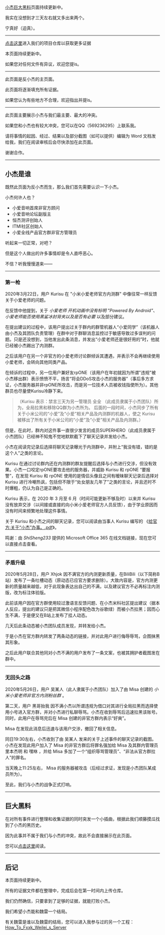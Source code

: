 [小杰巨大黑料](#巨大黑料)页面持续更新中。

我实在没想到才三天左右就又多出来两个。

宁真好（迫真）。

---

[点击这里](https://github.com/MisaLiu/Evil_Xiaojie)进入我们的项目仓库以获取更多证据

本页面持续更新中。

如果您对任何文件有异议，欢迎您提is。

---

此页面是反小杰的主页面。

此页面将逐渐填充所有证据。

如果您认为有些地方不合理，欢迎指出并提is。

---

此页面主要展示小杰与我们最主要、最大的冲突。

如果您和小杰也有较大冲突，您可以在QQ（569236295）上联系我。

请将事情的起因、经过、结果以及部分截图（如可以提供）编辑为 Word 文档发给我，我们在阅读审核后会尽快添加在此页面。

谢谢合作。

---

## 小杰是谁

既然此页面为反小杰而生，那么我们首先需要认识一下小杰。

小杰何许人也？

* 小爱音响首席非官方顾问
* 小爱音响论坛副版主
* 恒杰测评创始人
* ITMI社区创始人
* 小爱全线产品官方群非官方管理员

听起来一切正常，对吧？

但是这个人做出的许多事情却是令人直呼恶心。

不信？听我慢慢道来——

---

### 第一枪

2020年3月22日，用户 Kurisu 在 "小米小爱老师官方内测群" 中像往常一样反馈关于小爱老师的问题。

在反馈中他提到，关于 *小爱老师 开机动画中没有标明 "Powered By Android"*、*小爱老师能否使用黑鲨冰封背夹以及是否有必要* 以及部分建议。

在提出建议的过程中，该用户提出过关于群内的群管机器人“小爱同学”（该机器人由小杰及其团队负责管理）在群中对于群聊消息监控过于敏感导致过多误判的问题。只是还没想到，当他发出此条消息，并发出“小爱老师还是很好用的”时，他就已经被小杰踢出了内测群。

之后该用户在另一个非官方的小爱老师讨论群倾诉其遭遇，并表示不会再继续使用小爱老师，会转向其他同类产品。

在倾诉的过程中，另一位用户兼好友rpONE（该用户在年初就因为所谓"违规"被小杰移出群）表示愤愤不平，扬言“将会DDoS攻击小杰的服务器”（事后多方求证，小杰服务器并非rpONE所攻击，而是另一位技术人员被收钱指使所为）。其他群员也尽量使Kurisu冷静下来。

>（Kurisu 表示：禁言三天为另一管理员 全全 （此成员隶属于小杰团队）所为，全局拉黑和移除QQ群为小杰所为。
>后面的一段时间，小杰同步了所有关于小米公司的“小爱”及“小爱”相关产品及内测群的机器人，使之 Kurisu 被移出了所有关于小米公司的“小爱”及“小爱”相关产品及内测群。）

但是，在此时，群内对这件事一直很少发言的成员SUPERHERO（此成员隶属于小杰团队）已经神不知鬼不觉地默默截下了聊天记录并发给小杰。

小杰在阅读完记录后选择将聊天记录曝光于内测群中，并附上“我没有错，错的是这个人”之类的言论。

Kurisu 在通过讨论群内还在内测群的群友提醒后选择与小杰进行交涉，但没有效果。小杰一口咬定rpONE要攻击他的服务器，并威胁 Kurisu 和 rpONE “要报警”，在发现 Kurisu 和 rpONE 使用的是情侣头像且之间有暧昧聊天记录后选择对 Kurisu 进行冷嘲热讽，包括但不限于“处女朋友几年了”之类的言论，并且还时不时爆粗，仍认为自己是正确的。

Kurisu 表示，在 2020 年 3 月至 6 月（时间可能更新不够及时）以来并 Kurisu 没有放弃交涉（以间接或直接的向小米小爱老师官方人员反馈），由于学业原因而没有时间来频繁地处理这件事情。

关于 Kurisu 和小杰之间的聊天记录，您可以阅读由当事人 Kurisu 编写的 《[给官方:关于“小杰”办事。.pdf](https://victoriaca-my.sharepoint.com/:w:/g/personal/shisheng233_ncov_office_gy/EV42G1qLXnBFpfFu4w7_qKoB7bIjuicznfvYUm8yAa3H_A?rtime=vpKjp-At2Eg)》。

鸣谢：由 *ShiSheng233* 提供的 Microsoft Office 365 在线文档链接，现在您可以直接点击查看。

---

### 矛盾升级

2020年5月28日，用户 Xhjok 因不满官方的内测更新质量，在BiliBili（以下简称B站）发布了一条吐槽动态（原动态已应官方要求删除）。大致内容是，官方内测更新的质量越来越低，对于此现象表达出自己的不满，以及建议官方不必再标注内测版，改为标注体验版。

此前该用户因在官方群使用较过激语言反馈问题、在小杰米科社区提出建议（据本人反应，提出的建议只是把其微信小程序配色改为谷歌绿）而被小杰拉黑；因而心生不满，于是便又在B站上发布了挂人动态。

几天后此条动态被小杰团队成员发现，并转发给小杰。

于是小杰在官方群内转发了两条动态的链接，并对此用户进行侮辱辱骂，企图抹黑其形象。

之后此用户联合其他同对小杰不满的用户发布了一条文案，也被其拥护者截图发在群中。

---

### 无回头之路


2020年5月26日，用户 吴某人（此人隶属于小杰团队）加入了由 Misa 创建的 *小米小爱老师非官方内测粉丝群* 。

第二天，用户 黑哥抬我 因不满小杰以所谓违规为借口对其进行全局拉黑而选择使用小号进入官方群，并对小杰进行私聊辱骂。小杰在收到辱骂后迅速拉黑该账号。同时，此用户在辱骂完后在 Misa 创建的非官方群内表示“好爽”。

Misa 在发现此消息后迅速与该用户交涉，撤回了相关信息。

同日19:30左右，小杰收到了由 吴某人 发来的关于上述事件的聊天记录的截图。小杰在发现此用户加入了 Misa 的非官方群后将罪名强加给 Misa 及其群内管理员 里本杰明 和 嘿咻 ，并给 Misa 多加了一个“组织辱骂管理员”、“非法从官方群拉人”的罪名。

当天晚上11:25左右， Misa 的服务器被攻击（后经过求证，发现是小杰团队某成员所为）。

至此，我们与小杰的战争正式打响。

---

## 巨大黑料

在对所有事件进行整理和收集证据的同时突发一个小插曲，根据此我们顺藤摸瓜找到了小杰的黑历史。

因为此事并不属于我们与小杰的冲突，故此不会直接展示在此页面。

您可以[点击这里](Xiaojie_BlackHistory.md)阅读。

---

## 后记

本页面持续更新中。

所有的证据文件都在整理中，完成后会在第一时间内上传仓库。

我们仍然确信，只要拿到了足够的证据，就能打败小杰。

我们希望小杰能和魏雷一个结局。

有关魏雷是谁以及魏雷的结局，您可以进入我参与过的另一个工程：[How_To_Fxxk_Weilei_s_Server](https://github.com/ShiSheng233/How_to_Fxxk_Weilei_s_Server)

